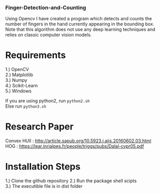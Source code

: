 ### Finger-Detection-and-Counting
Using Opencv I have created a program which detects and counts the number of fingers in the hand currently appearing in the bounding box. Note that this algorithm does not use any deep learning techniques and relies on classic computer vision models.

# Requirements
1.) OpenCV </br>
2.) Matplotlib </br>
3.) Numpy </br>
4.) Scikit-Learn </br>
5.) Windows</br>

If you are using python2, run ```python2.sh``` </br>
Else run ```python3.sh```</br>

# Research Paper
Convex HUll : http://article.sapub.org/10.5923.j.ajis.20160602.03.html </br>
HOG : https://lear.inrialpes.fr/people/triggs/pubs/Dalal-cvpr05.pdf

# Installation Steps
1.) Clone the github repository
2.) Run the package shell scipts </br>
3.) The executible file is in dist folder  
